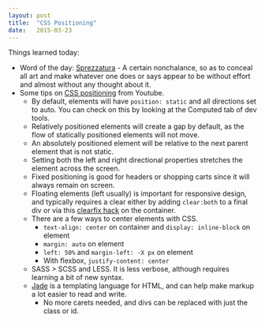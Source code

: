 ```yaml
---
layout: post
title:  "CSS Positioning"
date:   2015-03-23
---
```

Things learned today:

* Word of the day: [Sprezzatura](http://en.wikipedia.org/wiki/Sprezzatura) - A certain nonchalance, so as to conceal all art and make whatever one does or says appear to be without effort and almost without any thought about it.
* Some tips on [CSS positioning](https://www.youtube.com/watch?v=Rf6zAP4YnZA&list=PLqGj3iMvMa4L731ispRfGAabXeRpM4RL6) from Youtube.
	* By default, elements will have ```position: static``` and all directions set to auto. You can check on this by looking at the Computed tab of dev tools.
	* Relatively positioned elements will create a gap by default, as the flow of statically positioned elements will not move.
	* An absolutely positioned element will be relative to the next parent element that is not static.
	* Setting both the left and right directional properties stretches the element across the screen.
	* Fixed positioning is good for headers or shopping carts since it will always remain on screen.
	* Floating elements (left usually) is important for responsive design, and typically requires a clear either by adding ```clear:both``` to a final div or via this [clearfix hack](http://nicolasgallagher.com/micro-clearfix-hack/) on the container.
	* There are a few ways to center elements with CSS. 
		* ```text-align: center``` on container and ```display: inline-block``` on element
		* ```margin: auto``` on element
		* ```left: 50%``` and ```margin-left: -X px``` on element
		* With flexbox, ```justify-content: center```
	* SASS > SCSS and LESS. It is less verbose, although requires learning a bit of new syntax.
	* [Jade](http://jade-lang.com/) is a templating language for HTML, and can help make markup a lot easier to read and write. 
		* No more carets needed, and divs can be replaced with just the class or id.